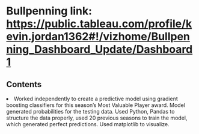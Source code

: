 # Bullpenning link: https://public.tableau.com/profile/kevin.jordan1362#!/vizhome/Bullpenning_Dashboard_Update/Dashboard1

<h2>Contents</h2>
<li>Worked independently to create a predictive model using gradient boosting classifiers for this season’s 
Most Valuable Player award. Model generated probabilities for the testing data. Used Python, 
Pandas to structure the data properly, used 20 previous seasons to train the model, which generated perfect predictions. 
Used matplotlib to visualize.</li>
